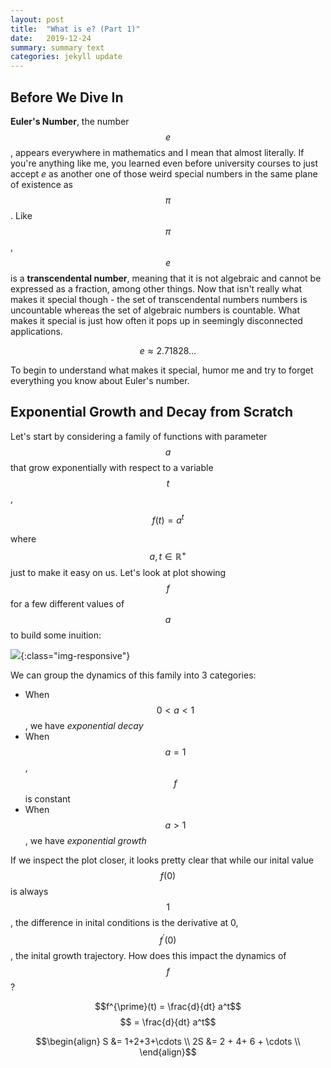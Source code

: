 ```yaml
---
layout: post
title:  "What is e? (Part 1)"
date:   2019-12-24 
summary: summary text
categories: jekyll update
---
```


## Before We Dive In

**Euler's Number**, the number $$e$$, appears everywhere in mathematics and I mean that almost literally. If you're anything like me, you learned even before university courses to just accept $e$ as another one of those weird special numbers in the same plane of existence as $$\pi$$. Like $$\pi$$, $$e$$ is a **transcendental number**, meaning that it is not algebraic and cannot be expressed as a fraction, among other things. Now that isn't really what makes it special though - the set of transcendental numbers numbers is uncountable whereas the set of algebraic numbers is countable. What makes it special is just how often it pops up in seemingly disconnected applications.

$$e \approx 2.71828...$$

To begin to understand what makes it special, humor me and try to forget everything you know about Euler's number.

## Exponential Growth and Decay from Scratch

Let's start by considering a family of functions with parameter $$a$$ that grow exponentially with respect to a variable $$t$$,

$$f(t) = a^t$$

where $$a,t \in \mathbb{R}^+$$ just to make it easy on us. Let's look at plot showing $$f$$ for a few different values of $$a$$ to build some inuition:

![]({{site.url}}/assets/img/growth.png){:class="img-responsive"}

We can group the dynamics of this family into 3 categories:

- When $$0<a<1$$, we have *exponential decay*
- When $$a=1$$, $$f$$ is constant
- When $$a>1$$, we have *exponential growth*

If we inspect the plot closer, it looks pretty clear that while our inital value $$f(0)$$ is always $$1$$, the difference in inital conditions is the derivative at 0, $$f^{\prime}(0)$$, the inital growth trajectory. How does this impact the dynamics of $$f$$?

$$f^{\prime}(t) = \frac{d}{dt} a^t$$
$$ = \frac{d}{dt} a^t$$

$$\begin{align} S  &= 1+2+3+\cdots \\ 2S &= 2 + 4+ 6 + \cdots \\ \end{align}$$
